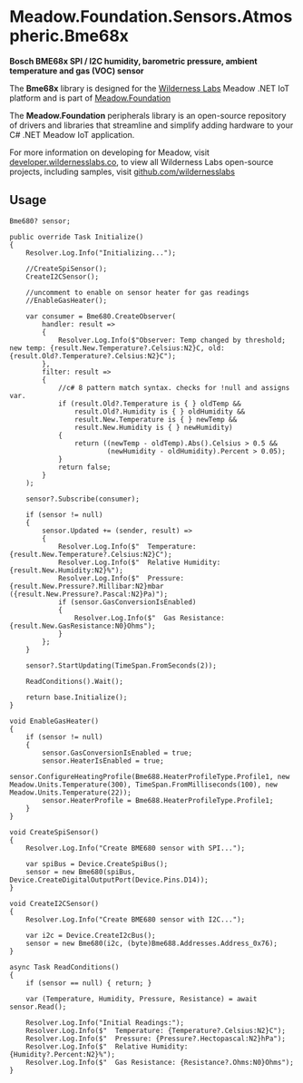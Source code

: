 # Meadow.Foundation.Sensors.Atmospheric.Bme68x

**Bosch BME68x SPI / I2C humidity, barometric pressure, ambient temperature and gas (VOC) sensor**

The **Bme68x** library is designed for the [Wilderness Labs](www.wildernesslabs.co) Meadow .NET IoT platform and is part of [Meadow.Foundation](https://developer.wildernesslabs.co/Meadow/Meadow.Foundation/)

The **Meadow.Foundation** peripherals library is an open-source repository of drivers and libraries that streamline and simplify adding hardware to your C# .NET Meadow IoT application.

For more information on developing for Meadow, visit [developer.wildernesslabs.co](http://developer.wildernesslabs.co/), to view all Wilderness Labs open-source projects, including samples, visit [github.com/wildernesslabs](https://github.com/wildernesslabs/)

## Usage

```
Bme680? sensor;

public override Task Initialize()
{
    Resolver.Log.Info("Initializing...");

    //CreateSpiSensor();
    CreateI2CSensor();

    //uncomment to enable on sensor heater for gas readings
    //EnableGasHeater();

    var consumer = Bme680.CreateObserver(
        handler: result =>
        {
            Resolver.Log.Info($"Observer: Temp changed by threshold; new temp: {result.New.Temperature?.Celsius:N2}C, old: {result.Old?.Temperature?.Celsius:N2}C");
        },
        filter: result =>
        {
            //c# 8 pattern match syntax. checks for !null and assigns var.
            if (result.Old?.Temperature is { } oldTemp &&
                result.Old?.Humidity is { } oldHumidity &&
                result.New.Temperature is { } newTemp &&
                result.New.Humidity is { } newHumidity)
            {
                return ((newTemp - oldTemp).Abs().Celsius > 0.5 &&
                        (newHumidity - oldHumidity).Percent > 0.05);
            }
            return false;
        }
    );

    sensor?.Subscribe(consumer);

    if (sensor != null)
    {
        sensor.Updated += (sender, result) =>
        {
            Resolver.Log.Info($"  Temperature: {result.New.Temperature?.Celsius:N2}C");
            Resolver.Log.Info($"  Relative Humidity: {result.New.Humidity:N2}%");
            Resolver.Log.Info($"  Pressure: {result.New.Pressure?.Millibar:N2}mbar ({result.New.Pressure?.Pascal:N2}Pa)");
            if (sensor.GasConversionIsEnabled)
            {
                Resolver.Log.Info($"  Gas Resistance: {result.New.GasResistance:N0}Ohms");
            }
        };
    }

    sensor?.StartUpdating(TimeSpan.FromSeconds(2));

    ReadConditions().Wait();

    return base.Initialize();
}

void EnableGasHeater()
{
    if (sensor != null)
    {
        sensor.GasConversionIsEnabled = true;
        sensor.HeaterIsEnabled = true;
        sensor.ConfigureHeatingProfile(Bme688.HeaterProfileType.Profile1, new Meadow.Units.Temperature(300), TimeSpan.FromMilliseconds(100), new Meadow.Units.Temperature(22));
        sensor.HeaterProfile = Bme688.HeaterProfileType.Profile1;
    }
}

void CreateSpiSensor()
{
    Resolver.Log.Info("Create BME680 sensor with SPI...");

    var spiBus = Device.CreateSpiBus();
    sensor = new Bme680(spiBus, Device.CreateDigitalOutputPort(Device.Pins.D14));
}

void CreateI2CSensor()
{
    Resolver.Log.Info("Create BME680 sensor with I2C...");

    var i2c = Device.CreateI2cBus();
    sensor = new Bme680(i2c, (byte)Bme688.Addresses.Address_0x76);
}

async Task ReadConditions()
{
    if (sensor == null) { return; }

    var (Temperature, Humidity, Pressure, Resistance) = await sensor.Read();

    Resolver.Log.Info("Initial Readings:");
    Resolver.Log.Info($"  Temperature: {Temperature?.Celsius:N2}C");
    Resolver.Log.Info($"  Pressure: {Pressure?.Hectopascal:N2}hPa");
    Resolver.Log.Info($"  Relative Humidity: {Humidity?.Percent:N2}%");
    Resolver.Log.Info($"  Gas Resistance: {Resistance?.Ohms:N0}Ohms");
}

```
